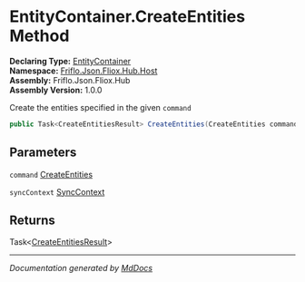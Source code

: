 ﻿<!--  
  <auto-generated>   
    The contents of this file were generated by a tool.  
    Changes to this file may be list if the file is regenerated  
  </auto-generated>   
-->

# EntityContainer.CreateEntities Method

**Declaring Type:** [EntityContainer](../index.md)  
**Namespace:** [Friflo.Json.Fliox.Hub.Host](../../index.md)  
**Assembly:** Friflo.Json.Fliox.Hub  
**Assembly Version:** 1.0.0

Create the entities specified in the given `command`

```csharp
public Task<CreateEntitiesResult> CreateEntities(CreateEntities command, SyncContext syncContext);
```

## Parameters

`command`  [CreateEntities](../../../Protocol/Tasks/CreateEntities/index.md)

`syncContext`  [SyncContext](../../SyncContext/index.md)

## Returns

Task\<[CreateEntitiesResult](../../../Protocol/Tasks/CreateEntitiesResult/index.md)\>

___

*Documentation generated by [MdDocs](https://github.com/ap0llo/mddocs)*
